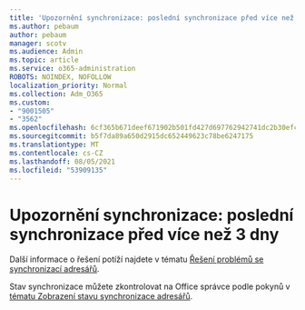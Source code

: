 ```yaml
---
title: 'Upozornění synchronizace: poslední synchronizace před více než 3 dny'
ms.author: pebaum
author: pebaum
manager: scotv
ms.audience: Admin
ms.topic: article
ms.service: o365-administration
ROBOTS: NOINDEX, NOFOLLOW
localization_priority: Normal
ms.collection: Adm_O365
ms.custom:
- "9001505"
- "3562"
ms.openlocfilehash: 6cf365b671deef671902b501fd427d697762942741dc2b30efc97b953c5e1878
ms.sourcegitcommit: b5f7da89a650d2915dc652449623c78be6247175
ms.translationtype: MT
ms.contentlocale: cs-CZ
ms.lasthandoff: 08/05/2021
ms.locfileid: "53909135"
---
```

# <a name="sync-warning-last-synced-more-than-3-days-ago"></a>Upozornění synchronizace: poslední synchronizace před více než 3 dny

Další informace o řešení potíží najdete v tématu [Řešení problémů se synchronizací adresářů](https://docs.microsoft.com/office365/enterprise/fix-problems-with-directory-synchronization).

Stav synchronizace můžete zkontrolovat na Office správce podle pokynů v [tématu Zobrazení stavu synchronizace adresářů](https://docs.microsoft.com/office365/enterprise/view-directory-synchronization-status).

